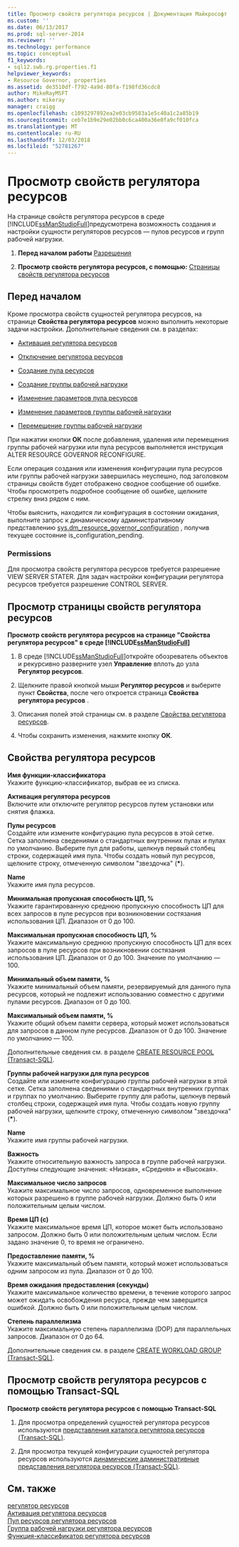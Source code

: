 ```yaml
---
title: Просмотр свойств регулятора ресурсов | Документация Майкрософт
ms.custom: ''
ms.date: 06/13/2017
ms.prod: sql-server-2014
ms.reviewer: ''
ms.technology: performance
ms.topic: conceptual
f1_keywords:
- sql12.swb.rg.properties.f1
helpviewer_keywords:
- Resource Governor, properties
ms.assetid: de3510df-f792-4a9d-80fa-f198fd36cdc8
author: MikeRayMSFT
ms.author: mikeray
manager: craigg
ms.openlocfilehash: c1093297892ea2e03cb9583a1e5c40a1c2a85b19
ms.sourcegitcommit: ceb7e1b9e29e02bb0c6ca400a36e0fa9cf010fca
ms.translationtype: MT
ms.contentlocale: ru-RU
ms.lasthandoff: 12/03/2018
ms.locfileid: "52781267"
---
```

# <a name="view-resource-governor-properties"></a>Просмотр свойств регулятора ресурсов
  На странице свойств регулятора ресурсов в среде [!INCLUDE[ssManStudioFull](../../includes/ssmanstudiofull-md.md)]предусмотрена возможность создания и настройки сущности регуляторов ресурсов — пулов ресурсов и групп рабочей нагрузки.  
  
1.  **Перед началом работы**  [Разрешения](#Permissions)  
  
2.  **Просмотр свойств регулятора ресурсов, с помощью:**  [Страницы свойств регулятора ресурсов](#ViewRGProp)  
  
##  <a name="BeforeYouBegin"></a> Перед началом  
 Кроме просмотра свойств сущностей регулятора ресурсов, на странице **Свойства регулятора ресурсов** можно выполнить некоторые задачи настройки. Дополнительные сведения см. в разделах:  
  
-   [Активация регулятора ресурсов](enable-resource-governor.md)  
  
-   [Отключение регулятора ресурсов](disable-resource-governor.md)  
  
-   [Создание пула ресурсов](create-a-resource-pool.md)  
  
-   [Создание группы рабочей нагрузки](create-a-workload-group.md)  
  
-   [Изменение параметров пула ресурсов](change-resource-pool-settings.md)  
  
-   [Изменение параметров группы рабочей нагрузки](change-workload-group-settings.md)  
  
-   [Перемещение группы рабочей нагрузки](move-a-workload-group.md)  
  
 При нажатии кнопки **ОК** после добавления, удаления или перемещения группы рабочей нагрузки или пула ресурсов выполняется инструкция ALTER RESOURCE GOVERNOR RECONFIGURE.  
  
 Если операция создания или изменения конфигурации пула ресурсов или группы рабочей нагрузки завершилась неуспешно, под заголовком страницы свойств будет отображено сводное сообщение об ошибке. Чтобы просмотреть подробное сообщение об ошибке, щелкните стрелку вниз рядом с ним.  
  
 Чтобы выяснить, находится ли конфигурация в состоянии ожидания, выполните запрос к динамическому административному представлению [sys.dm_resource_governor_configuration](/sql/relational-databases/system-dynamic-management-views/sys-dm-resource-governor-configuration-transact-sql) , получив текущее состояние is_configuration_pending.  
  
###  <a name="Permissions"></a> Permissions  
 Для просмотра свойств регулятора ресурсов требуется разрешение VIEW SERVER STATER. Для задач настройки конфигурации регулятора ресурсов требуется разрешение CONTROL SERVER.  
  
##  <a name="ViewRGProp"></a> Просмотр страницы свойств регулятора ресурсов  
 **Просмотр свойств регулятора ресурсов на странице "Свойства регулятора ресурсов" в среде [!INCLUDE[ssManStudioFull](../../includes/ssmanstudiofull-md.md)]**  
  
1.  В среде [!INCLUDE[ssManStudioFull](../../includes/ssmanstudiofull-md.md)]откройте обозреватель объектов и рекурсивно разверните узел **Управление** вплоть до узла **Регулятор ресурсов**.  
  
2.  Щелкните правой кнопкой мыши **Регулятор ресурсов** и выберите пункт **Свойства**, после чего откроется страница **Свойства регулятора ресурсов** .  
  
3.  Описания полей этой страницы см. в разделе [Свойства регулятора ресурсов](#RGProp).  
  
4.  Чтобы сохранить изменения, нажмите кнопку **ОК**.  
  
##  <a name="RGProp"></a> Свойства регулятора ресурсов  
 **Имя функции-классификатора**  
 Укажите функцию-классификатор, выбрав ее из списка.  
  
 **Активация регулятора ресурсов**  
 Включите или отключите регулятор ресурсов путем установки или снятия флажка.  
  
 **Пулы ресурсов**  
 Создайте или измените конфигурацию пула ресурсов в этой сетке. Сетка заполнена сведениями о стандартных внутренних пулах и пулах по умолчанию. Выберите пул для работы, щелкнув первый столбец строки, содержащей имя пула. Чтобы создать новый пул ресурсов, щелкните строку, отмеченную символом "звездочка" (**\***).  
  
 **Name**  
 Укажите имя пула ресурсов.  
  
 **Минимальная пропускная способность ЦП, %**  
 Укажите гарантированную среднюю пропускную способность ЦП для всех запросов в пуле ресурсов при возникновении состязания использования ЦП. Диапазон от 0 до 100.  
  
 **Максимальная пропускная способность ЦП, %**  
 Укажите максимальную среднюю пропускную способность ЦП для всех запросов в пуле ресурсов при возникновении состязания использования ЦП. Диапазон от 0 до 100. Значение по умолчанию — 100.  
  
 **Минимальный объем памяти, %**  
 Укажите минимальный объем памяти, резервируемый для данного пула ресурсов, который не подлежит использованию совместно с другими пулами ресурсов. Диапазон от 0 до 100.  
  
 **Максимальный объем памяти, %**  
 Укажите общий объем памяти сервера, который может использоваться для запросов в данном пуле ресурсов. Диапазон от 0 до 100. Значение по умолчанию — 100.  
  
 Дополнительные сведения см. в разделе [CREATE RESOURCE POOL &#40;Transact-SQL&#41;](/sql/t-sql/statements/create-resource-pool-transact-sql).  
  
 **Группы рабочей нагрузки для пула ресурсов**  
 Создайте или измените конфигурацию группы рабочей нагрузки в этой сетке. Сетка заполнена сведениями о стандартных внутренних группах и группах по умолчанию. Выберите группу для работы, щелкнув первый столбец строки, содержащей имя пула. Чтобы создать новую группу рабочей нагрузки, щелкните строку, отмеченную символом "звездочка" (**\***).  
  
 **Name**  
 Укажите имя группы рабочей нагрузки.  
  
 **Важность**  
 Укажите относительную важность запроса в группе рабочей нагрузки. Доступны следующие значения: «Низкая», «Средняя» и «Высокая».  
  
 **Максимальное число запросов**  
 Укажите максимальное число запросов, одновременное выполнение которых разрешено в группе рабочей нагрузки. Должно быть 0 или положительным целым числом.  
  
 **Время ЦП (с)**  
 Укажите максимальное время ЦП, которое может быть использовано запросом. Должно быть 0 или положительным целым числом. Если задано значение 0, то время не ограничено.  
  
 **Предоставление памяти, %**  
 Укажите максимальный объем памяти, который может использоваться одним запросом из пула. Диапазон от 0 до 100.  
  
 **Время ожидания предоставления (секунды)**  
 Укажите максимальное количество времени, в течение которого запрос может ожидать освобождения ресурса, прежде чем завершится ошибкой. Должно быть 0 или положительным целым числом.  
  
 **Степень параллелизма**  
 Укажите максимальную степень параллелизма (DOP) для параллельных запросов. Диапазон от 0 до 64.  
  
 Дополнительные сведения см. в разделе [CREATE WORKLOAD GROUP (Transact-SQL)](/sql/t-sql/statements/create-workload-group-transact-sql).  
  
## <a name="view-resource-governor-properties-by-using-transact-sql"></a>Просмотр свойств регулятора ресурсов с помощью Transact-SQL  
 **Просмотр свойств регулятора ресурсов с помощью Transact-SQL**  
  
1.  Для просмотра определений сущностей регулятора ресурсов используются [представления каталога регулятора ресурсов (Transact-SQL)](/sql/relational-databases/system-catalog-views/resource-governor-catalog-views-transact-sql).  
  
2.  Для просмотра текущей конфигурации сущностей регулятора ресурсов используются [динамические административные представления регулятора ресурсов (Transact-SQL)](/sql/relational-databases/system-dynamic-management-views/resource-governor-related-dynamic-management-views-transact-sql).  
  
## <a name="see-also"></a>См. также  
 [регулятор ресурсов](resource-governor.md)   
 [Активация регулятора ресурсов](enable-resource-governor.md)   
 [Пул ресурсов регулятора ресурсов](resource-governor-resource-pool.md)   
 [Группа рабочей нагрузки регулятора ресурсов](resource-governor-workload-group.md)   
 [Функция-классификатор регулятора ресурсов](resource-governor-classifier-function.md)  
  
  
